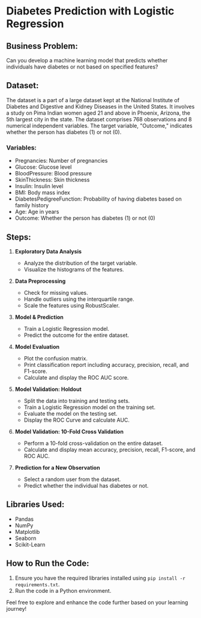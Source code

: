 
# Diabetes Prediction with Logistic Regression

## Business Problem:

Can you develop a machine learning model that predicts whether individuals have diabetes or not based on specified features?

## Dataset:

The dataset is a part of a large dataset kept at the National Institute of Diabetes and Digestive and Kidney Diseases in the United States. It involves a study on Pima Indian women aged 21 and above in Phoenix, Arizona, the 5th largest city in the state. The dataset comprises 768 observations and 8 numerical independent variables. The target variable, "Outcome," indicates whether the person has diabetes (1) or not (0).

### Variables:
- Pregnancies: Number of pregnancies
- Glucose: Glucose level
- BloodPressure: Blood pressure
- SkinThickness: Skin thickness
- Insulin: Insulin level
- BMI: Body mass index
- DiabetesPedigreeFunction: Probability of having diabetes based on family history
- Age: Age in years
- Outcome: Whether the person has diabetes (1) or not (0)

## Steps:

1. **Exploratory Data Analysis**
    - Analyze the distribution of the target variable.
    - Visualize the histograms of the features.

2. **Data Preprocessing**
    - Check for missing values.
    - Handle outliers using the interquartile range.
    - Scale the features using RobustScaler.

3. **Model & Prediction**
    - Train a Logistic Regression model.
    - Predict the outcome for the entire dataset.

4. **Model Evaluation**
    - Plot the confusion matrix.
    - Print classification report including accuracy, precision, recall, and F1-score.
    - Calculate and display the ROC AUC score.

5. **Model Validation: Holdout**
    - Split the data into training and testing sets.
    - Train a Logistic Regression model on the training set.
    - Evaluate the model on the testing set.
    - Display the ROC Curve and calculate AUC.

6. **Model Validation: 10-Fold Cross Validation**
    - Perform a 10-fold cross-validation on the entire dataset.
    - Calculate and display mean accuracy, precision, recall, F1-score, and ROC AUC.

7. **Prediction for a New Observation**
    - Select a random user from the dataset.
    - Predict whether the individual has diabetes or not.

## Libraries Used:

- Pandas
- NumPy
- Matplotlib
- Seaborn
- Scikit-Learn

## How to Run the Code:

1. Ensure you have the required libraries installed using `pip install -r requirements.txt`.
2. Run the code in a Python environment.

Feel free to explore and enhance the code further based on your learning journey!
